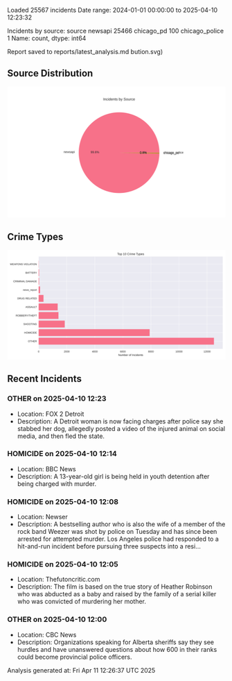 
Loaded 25567 incidents
Date range: 2024-01-01 00:00:00 to 2025-04-10 12:23:32

Incidents by source:
source
newsapi           25466
chicago_pd          100
chicago_police        1
Name: count, dtype: int64

Report saved to reports/latest_analysis.md
bution.svg)

## Source Distribution
![Source Distribution](images/source_distribution.svg)

## Crime Types
![Crime Types](images/crime_types.svg)

## Recent Incidents

### OTHER on 2025-04-10 12:23
- Location: FOX 2 Detroit
- Description: A Detroit woman is now facing charges after police say she stabbed her dog, allegedly posted a video of the injured animal on social media, and then fled the state.


### HOMICIDE on 2025-04-10 12:14
- Location: BBC News
- Description: A 13-year-old girl is being held in youth detention after being charged with murder.


### HOMICIDE on 2025-04-10 12:08
- Location: Newser
- Description: A bestselling author who is also the wife of a member of the rock band Weezer was shot by police on Tuesday and has since been arrested for attempted murder. Los Angeles police had responded to a hit-and-run incident before pursuing three suspects into a resi…


### HOMICIDE on 2025-04-10 12:05
- Location: Thefutoncritic.com
- Description: The film is based on the true story of Heather Robinson who was abducted as a baby and raised by the family of a serial killer who was convicted of murdering her mother.


### OTHER on 2025-04-10 12:00
- Location: CBC News
- Description: Organizations speaking for Alberta sheriffs say they see hurdles and have unanswered questions about how 600 in their ranks could become provincial police officers.

Analysis generated at: Fri Apr 11 12:26:37 UTC 2025

